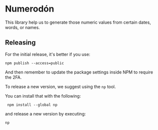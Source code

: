 # Numerodón

This library help us to generate those numeric values from certain dates, words, or names.

## Releasing

For the initial release, it's better if you use:

```console
npm publish --access=public
```

And then remember to update the package settings inside NPM to require the 2FA.

To release a new version, we suggest using the `np` tool.

You can install that with the following:

```console
 npm install --global np
```

and release a new version by executing:

```console
np
```
